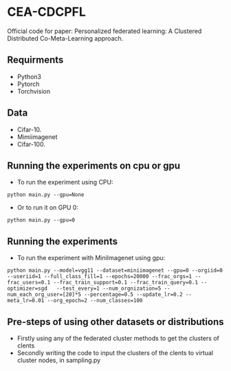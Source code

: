 # CEA-CDCPFL
Official code for paper: Personalized federated learning: A Clustered Distributed Co-Meta-Learning approach.

## Requirments
* Python3
* Pytorch
* Torchvision

## Data
* Cifar-10.
* Mimiimagenet
* Cifar-100.

## Running the experiments on cpu or gpu
* To run the  experiment  using CPU:
```
python main.py --gpu=None 
```
* Or to run it on GPU 0:
```
python main.py --gpu=0
```

## Running the experiments

* To run the  experiment  with MiniImagenet using gpu:
```
python main.py --model=vgg11 --dataset=miniimagenet --gpu=0 --orgiid=0 --useriid=1 --full_class_fill=1 --epochs=20000 --frac_orgs=1 --frac_users=0.1 --frac_train_support=0.1 --frac_train_query=0.1 --optimizer=sgd   --test_every=1 --num_orgnization=5 --num_each_org_user=[20]*5 --percentage=0.5 --update_lr=0.2 --meta_lr=0.01 --org_epoch=2 --num_classes=100
```
## Pre-steps of using other datasets or distributions
* Firstly using any of the federated cluster methods to get the clusters of clents
* Secondly writing the code to input the clusters of the clents to virtual cluster nodes, in sampling.py    
